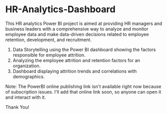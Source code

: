 # HR-Analytics-Dashboard
This HR analytics Power BI project is aimed at providing HR managers and business leaders with a comprehensive way to analyze and monitor employee data and make data-driven decisions related to employee retention, development, and recruitment.

1. Data Storytelling using the Power BI dashboard showing the factors responsible for employee attrition.
2. Analyzing the employee attrition and retention factors for an organization.
3. Dashboard displaying attrition trends and correlations with demographics.

Note: The PowerBI online publishing link isn't available right now because of subscription issues. I'll add that online link soon, so anyone can open it and interact with it.

Thank You!



